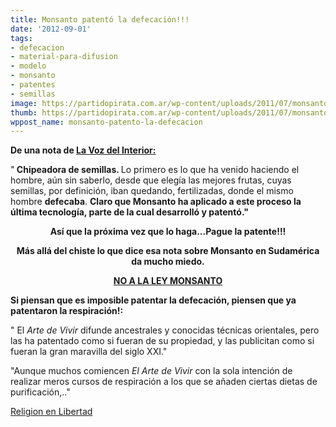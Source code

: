 ```yaml
---
title: Monsanto patentó la defecación!!!
date: '2012-09-01'
tags:
- defecacion
- material-para-difusion
- modelo
- monsanto
- patentes
- semillas
image: https://partidopirata.com.ar/wp-content/uploads/2011/07/monsanto-skull-and-bones1.jpg
thumb: https://partidopirata.com.ar/wp-content/uploads/2011/07/monsanto-skull-and-bones1-150x150.jpg
wppost_name: monsanto-patento-la-defecacion
---
```


<strong>De una nota de <a href="http://www.lavoz.com.ar/eeuu/monsanto-se-mete-manejo" target="'_blank&quot;">La Voz del Interior:</a></strong>

"<strong> Chipeadora de semillas. </strong>Lo primero es lo que ha venido haciendo el hombre, aún sin saberlo, desde que elegía las mejores frutas, cuyas semillas, por definición, iban quedando, fertilizadas, donde el mismo hombre <strong>defecaba</strong>. <strong>Claro que Monsanto ha aplicado a este proceso la última tecnología, parte de la cual desarrolló y patentó."</strong>
<p style="text-align: center;"><strong>Así que la próxima vez que lo haga...Pague la patente!!!</strong></p>
<p style="text-align: center;"><strong>Más allá del chiste lo que dice esa nota sobre Monsanto en Sudamérica da mucho miedo.</strong></p>
<p style="text-align: center;"><strong><a href="https://partidopirata.com.ar/6173/no-a-la-ley-monsanto">NO A LA LEY MONSANTO</a></strong></p>
<strong>Si piensan que es imposible patentar la defecación, piensen que ya patentaron la respiración!:</strong>

" El <em>Arte de Vivir</em> difunde ancestrales y conocidas técnicas orientales, pero las ha patentado como si fueran de su propiedad, y las publicitan como si fueran la gran maravilla del siglo XXI."

"Aunque muchos comiencen <em>El Arte de Vivir</em> con la sola intención de realizar meros cursos de respiración a los que se añaden ciertas dietas de purificación,.."

<a href="http://www.religionenlibertad.com/articulo.asp?idarticulo=22759" target="_blank">Religion en Libertad</a>
